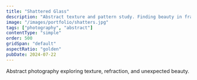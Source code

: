 ```yaml
---
title: "Shattered Glass"
description: "Abstract texture and pattern study. Finding beauty in fragmentation and chaos."
image: "/images/portfolio/shatters.jpg"
tags: ["photography", "abstract"]
contentType: "simple"
order: 500
gridSpan: "default"
aspectRatio: "golden"
pubDate: 2024-07-22
---
```


Abstract photography exploring texture, refraction, and unexpected beauty.

